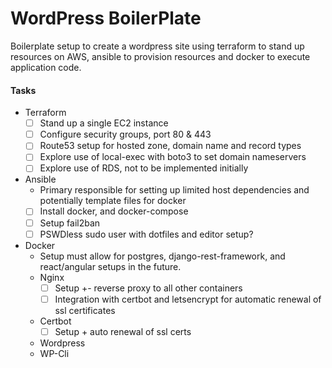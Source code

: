 # WordPress BoilerPlate
Boilerplate setup to create a wordpress site using terraform to stand up resources on AWS, ansible to provision resources and docker to execute application code. 
#### Tasks
- Terraform
    - [ ] Stand up a single EC2 instance 
    - [ ] Configure security groups, port 80 & 443
    - [ ] Route53 setup for hosted zone, domain name and record types
    - [ ] Explore use of local-exec with boto3 to set domain nameservers
    - [ ] Explore use of RDS, not to be implemented initially
- Ansible
    - Primary responsible for setting up limited host dependencies and potentially template files for docker
    - [ ] Install docker, and docker-compose 
    - [ ] Setup fail2ban
    - [ ] PSWDless sudo user with dotfiles and editor setup?
- Docker
    - Setup must allow for postgres, django-rest-framework, and react/angular setups in the future. 
    - Nginx
        - [ ] Setup +- reverse proxy to all other containers
        - [ ] Integration with certbot and letsencrypt for automatic renewal of ssl certificates 
    - Certbot
        - [ ] Setup + auto renewal of ssl certs
    - Wordpress
    - WP-Cli
